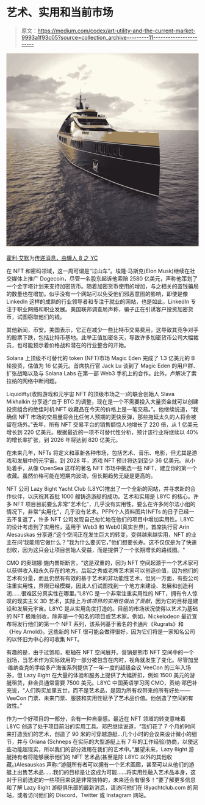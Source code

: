 # 艺术、实用和当前市场

> 原文：<https://medium.com/codex/art-utility-and-the-current-market-9993a1f93c05?source=collection_archive---------11----------------------->

![](img/e2a262c280d4a3f826cfdc2872794c69.png)

[霍利·艾默](https://medium.com/u/e25f399c6d84?source=post_page-----9993a1f93c05--------------------------------)为[传递消息，由懒人 8 之 YC](https://medium.com/u/6dcb932fb22b?source=post_page-----9993a1f93c05--------------------------------)

在 NFT 和密码领域，这一周可谓是“过山车”。埃隆·马斯克(Elon Musk)继续在社交媒体上推广 Dogecoin，尽管一名股东起诉他索赔 2580 亿美元，声称他策划了一个金字塔计划来支持加密货币。随着加密货币使用的增加，与之相关的盗钱骗局的数量也在增加。似乎没有一个网站可以免受他们邪恶意图的影响，即使是像 LinkedIn 这样的成熟的行业领导者和专注于就业的网站，也是如此，LinkedIn 专注于职业网络和职业发展。美国联邦调查局声称，骗子正在引诱客户投资加密货币，试图窃取他们的钱。

其他新闻，币安。美国表示，它正在减少一些比特币交易费用，这导致其竞争对手的股票下跌，包括比特币基地。此举正值加密冬天，导致许多加密货币公司大幅裁员，也可能预示着价格战和潜在的行业整合的开始。

Solana 上顶级不可替代的 token (NFT)市场 Magic Eden 完成了 1.3 亿美元的 B 轮投资，估值为 16 亿美元。首席执行官 Jack Lu 谈到了 Magic Eden 的用户群、扩张战略以及与 Solana Labs 在第一部 Web3 手机上的合作。此外，卢解决了索拉纳的网络中断问题。

Liquidifty(收购游戏和元宇宙 NFT 的顶级市场之一)的联合创始人 Slava Mikhalkin 分享道:“由于 BTC 的调整，现在是一个不需要投入大量资金就可以创建投资组合的绝佳时机:NFT 收藏品在今天的价格上是一笔交易。”。他继续说道，“我确信 NFT 市场的交易量将会比任何人预期的更快反弹，那些拖延太久的人将会被留在场外。”去年，所有 NFT 交易平台的销售额惊人地增长了 220 倍，从 1 亿美元增长到 220 亿美元。根据最近的一项不可替代性分析，预计该行业将继续以 40%的增长率扩张，到 2026 年将达到 820 亿美元。

在未来几年，NFTs 将定义和革新各种市场，包括艺术、音乐、电影，但尤其是游戏和发展中的元宇宙。到 2028 年，游戏 NFT 预计将达到至少 36 亿美元。从小处着手，从像 OpenSea 这样的著名 NFT 市场中挑选一些 NFT，建立你的第一个收藏。虽然价格可能在短期内波动，但长期趋势无疑是更高的。

NFT 公司 Lazy 8ight Yacht Club (L8YC)推出了一个全新的网站，并寻求新的合作伙伴，以庆祝其首批 1000 艘铸造游艇的成功。艺术和实用是 L8YC 的核心。许多 NFT 项目目前要么非常“艺术化”，几乎没有实用性，要么在许多阿尔法小组的情况下，非常“实用化”，几乎没有艺术。PFP(个人资料图片)NFTs 的日子已经一去不复返了，许多 NFT 公司发现自己匆忙地在他们的项目中增加实用性。L8YC 的设计考虑到了实用性，适用于 Web3 和 Web0(真实世界)。首席执行官 Arin Alesauskas 分享道:“这个空间正在发生巨大的转变，变得越来越实用，NFT 的业主在问‘我能用它做什么？“我为什么要买它，”他们想要长寿。这不仅仅是为了快速创收，因为这只会让项目创始人受益，而是提供了一个长期增长的路线图。"

CMO 的奥瑞娜·施内普斯断言，“这是双重的，因为 NFT 空间起源于一个艺术家可以获得收入和永久存在的地方。后起之秀或老牌艺术家可以创造价值，因为他们的艺术有分量，而且仍然有有效的基于艺术的非功能性艺术，但另一方面，有些公司注重实用性，界限已经模糊，因此人们试图找到一个地方来建设、发展和创造利润……很难区分真实性在哪里。”L8YC 是一个非常注重实用性的 NFT，拥有令人惊叹的现实主义 3D 艺术，实际上*为该项目的实用性做出了贡献*，因为它的目标是建设和发展元宇宙。L8YC 是从实用角度打造的。目前的市场状况使得以艺术为基础的 NFT 极难创收，除非是一个知名的项目或艺术家。例如，Nickelodeon 最近宣布将发行他们的第一个 NFT 系列，该系列基于著名的卡通片《Rugrats》和《Hey Arnold》。这些新的 NFT 很可能会做得很好，因为它们将是一家知名公司的以怀旧为中心的可收集 NFT。

有趣的是，由于过饱和，枢轴在 NFT 空间展开。营销是熊市 NFT 空间中的一个战场，当艺术作为实际效用的一部分被包含在内时，视角就发生了变化。尽管加里·维纳查克的手绘多产海雀系列提供了一年一度的超级会议 VeeCon 的三年入场券，但 Lazy 8ight 在大量的体验和服务上提供了大幅折扣，例如 1500 美元的游艇租赁，非会员通常需要 7500 美元。L8YC 中国英语学习网 CMO，贡纳·邓巴补充说，“人们购买加里五世，而不是艺术品，是因为所有权带来的所有好处——VeeCon 门票、未来门票、服装和实用性赋予了艺术品价值。他创造了空间的有效性。”

作为一个好项目的一部分，会有一种自豪感。最近在 NFT 领域的转变意味着 L8YC 创造了处于项目前沿的实用工具。邓巴继续说道，“我们花了 7 个月的时间来打造我们的艺术，创造了 90 米的可穿越游艇…几个小时的会议来设计微小的细节，并与 Oriana (Schneps 在实际的大型游艇上有 7 年的工作经验)协商，以使这些功能超现实，所以我们的部分效用在我们的艺术中。”展望未来，Lazy 8ight 游艇持有者将能够展示他们的 NFT 艺术品(甚至是除 L8YC 以外的其他收藏。)Alesauskas 声称:“游艇所有者可以拥有一个艺术画廊，甚至可以从他们的游艇上出售艺术品……我们的目标是让这成为可能……将实用性融入艺术品本身，这对于目前选定的一些项目来说是非常独特的，未来还会有很多！“要了解更多信息和了解 Lazy 8ight 游艇俱乐部的最新消息，请访问他们在 l8yachtclub.com 的网站，或者访问他们的 Discord、Twitter 或 Instagram 网站。